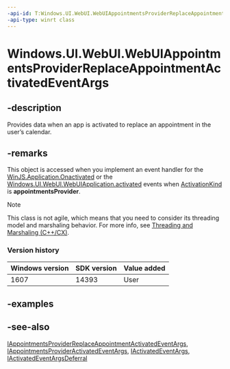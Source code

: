 ```yaml
---
-api-id: T:Windows.UI.WebUI.WebUIAppointmentsProviderReplaceAppointmentActivatedEventArgs
-api-type: winrt class
---
```


<!-- Class syntax.
public class WebUIAppointmentsProviderReplaceAppointmentActivatedEventArgs : Windows.ApplicationModel.Activation.IActivatedEventArgs, Windows.ApplicationModel.Activation.IActivatedEventArgsWithUser, Windows.ApplicationModel.Activation.IAppointmentsProviderActivatedEventArgs, Windows.ApplicationModel.Activation.IAppointmentsProviderReplaceAppointmentActivatedEventArgs, Windows.UI.WebUI.IActivatedEventArgsDeferral
-->

# Windows.UI.WebUI.WebUIAppointmentsProviderReplaceAppointmentActivatedEventArgs

## -description
Provides data when an app is activated to replace an appointment in the user’s calendar.

## -remarks
This object is accessed when you implement an event handler for the [WinJS.Application.Onactivated](https://docs.microsoft.com/previous-versions/windows/apps/br212679(v=win.10)) or the [Windows.UI.WebUI.WebUIApplication.activated](webuiapplication_activated.md) events when [ActivationKind](../windows.applicationmodel.activation/activationkind.md) is **appointmentsProvider**.

<!-- confirmed -->
> [!NOTE]
> This class is not agile, which means that you need to consider its threading model and marshaling behavior. For more info, see [Threading and Marshaling (C++/CX)](http://msdn.microsoft.com/en-us/library/windows/apps/hh771042.aspx).

### Version history

| Windows version | SDK version | Value added |
| -- | -- | -- |
| 1607 | 14393 | User |

## -examples

## -see-also
[IAppointmentsProviderReplaceAppointmentActivatedEventArgs](../windows.applicationmodel.activation/iappointmentsproviderreplaceappointmentactivatedeventargs.md), [IAppointmentsProviderActivatedEventArgs](../windows.applicationmodel.activation/iappointmentsprovideractivatedeventargs.md), [IActivatedEventArgs](../windows.applicationmodel.activation/iactivatedeventargs.md), [IActivatedEventArgsDeferral](iactivatedeventargsdeferral.md)
